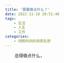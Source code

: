 ```yaml
---
title: '需要做点什么？'
date: 2022-11-18 20:51:48
tags:
    - 生活
    - 人生
    - 工作
categories: 
    - 闲暇时间的胡思乱想
---
```


&nbsp;&nbsp;&nbsp;&nbsp;&nbsp;&nbsp;&nbsp;&nbsp;总得做点什么，
